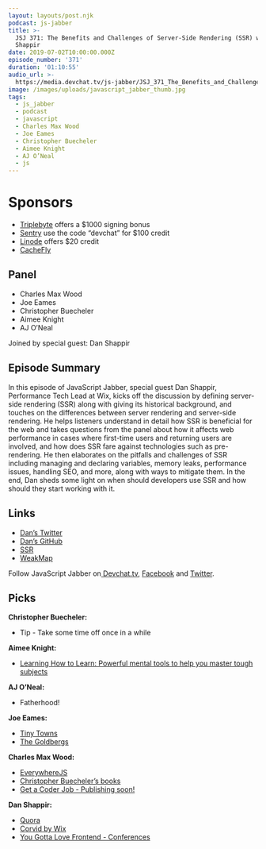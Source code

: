 ```yaml
---
layout: layouts/post.njk
podcast: js-jabber
title: >-
  JSJ 371: The Benefits and Challenges of Server-Side Rendering (SSR) with Dan
  Shappir
date: 2019-07-02T10:00:00.000Z
episode_number: '371'
duration: '01:10:55'
audio_url: >-
  https://media.devchat.tv/js-jabber/JSJ_371_The_Benefits_and_Challenges_of_Server-Side_Rendering_SSR_with_Dan_Shappir.mp3
image: /images/uploads/javascript_jabber_thumb.jpg
tags:
  - js_jabber
  - podcast
  - javascript
  - Charles Max Wood
  - Joe Eames
  - Christopher Buecheler
  - Aimee Knight
  - AJ O’Neal
  - js
---
```

# Sponsors

* [Triplebyte](https://triplebyte.com/jsjabber) offers a $1000 signing bonus
* [Sentry](https://sentry.io/welcome/) use the code “devchat” for $100 credit
* [Linode](https://promo.linode.com/javascriptjabber/) offers $20 credit 
* [CacheFly](https://www.cachefly.com/)

## Panel

* Charles Max Wood
* Joe Eames
* Christopher Buecheler
* Aimee Knight
* AJ O’Neal 

Joined by special guest: Dan Shappir

## Episode Summary

In this episode of JavaScript Jabber, special guest Dan Shappir, Performance Tech Lead at Wix, kicks off the discussion by defining server-side rendering (SSR) along with giving its historical background, and touches on the differences between server rendering and server-side rendering. He helps listeners understand in detail how SSR is beneficial for the web and takes questions from the panel about how it affects web performance in cases where first-time users and returning users are involved, and how does SSR fare against technologies such as pre-rendering. He then elaborates on the pitfalls and challenges of SSR including managing and declaring variables, memory leaks, performance issues, handling SEO, and more, along with ways to mitigate them.                                                  In the end, Dan sheds some light on when should developers use SSR and how should they start working with it.

## Links

* [Dan’s Twitter](https://twitter.com/DanShappir?ref_src=twsrc%5Egoogle%7Ctwcamp%5Eserp%7Ctwgr%5Eauthor)
* [Dan’s GitHub](https://github.com/DanShappir)
* [SSR](https://vuejs.org/v2/guide/ssr.html)
* [WeakMap](https://developer.mozilla.org/en-US/docs/Web/JavaScript/Reference/Global_Objects/WeakMap)

Follow JavaScript Jabber on[ Devchat.tv](https://devchat.tv/js-jabber/), [Facebook](https://www.facebook.com/javascriptjabber) and [Twitter](https://twitter.com/JSJabber).

## Picks

**Christopher Buecheler:**

* Tip - Take some time off once in a while

**Aimee Knight:**

* [Learning How to Learn: Powerful mental tools to help you master tough subjects](https://www.coursera.org/learn/learning-how-to-learn)

**AJ O’Neal:**

* Fatherhood!

**Joe Eames:**

* [Tiny Towns](https://boardgamegeek.com/boardgame/265736/tiny-towns)
* [The Goldbergs](https://www.imdb.com/title/tt2712740/)

**Charles Max Wood:**

* [EverywhereJS](https://keepcurrentacademy.com/everywherejs/)
* [Christopher Buecheler’s books](https://www.amazon.com/Christopher-Buecheler/e/B004KA4MLE/ref=as_li_ss_tl?ref=sr_ntt_srch_lnk_1&qid=1559065375&sr=8-1&linkCode=sl2&tag=devchattv-20&linkId=788aa3909b6b80453b7d3f84bcba0937&language=en_US)
* [Get a Coder Job - Publishing soon!](https://leanpub.com/backdoor)

**Dan Shappir:**

* [Quora](https://www.quora.com/)
* [Corvid by Wix](https://www.wix.com/corvid)
* [You Gotta Love Frontend - Conferences
  ](https://www.yglfconf.com/)
